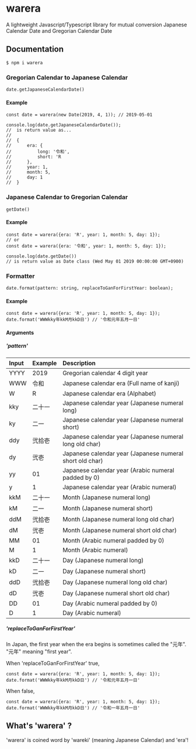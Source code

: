 # warera

A lightweight Javascript/Typescript library for mutual conversion Japanese Calendar Date and Gregorian Calendar Date

## Documentation

```
$ npm i warera
```

### Gregorian Calendar to Japanese Calendar

```
date.getJapaneseCalendarDate()
```

#### Example

```
const date = warera(new Date(2019, 4, 1)); // 2019-05-01

console.log(date.getJapaneseCalendarDate());
//  is return value as...
//
//  {
//      era: {
//          long: '令和',
//          short: 'R
//      },
//      year: 1,
//      month: 5,
//      day: 1
//  }
```

### Japanese Calendar to Gregorian Calendar

```
getDate()
```

#### Example

```
const date = warera({era: 'R', year: 1, month: 5, day: 1});
// or
const date = warera({era: '令和', year: 1, month: 5, day: 1});

console.log(date.getDate())
// is return value as Date class (Wed May 01 2019 00:00:00 GMT+0900)
```

### Formatter

```
date.format(pattern: string, replaceToGanForFirstYear: boolean);
```

#### Example

```
const date = warera({era: 'R', year: 1, month: 5, day: 1});
date.format('WWWkky年kkM月kkD日') // '令和元年五月一日'
```

#### Arguments

##### 'pattern'

| Input | Example | Description                                              |
| :---- | :------ | :------------------------------------------------------- |
| YYYY  | 2019    | Gregorian calendar 4 digit year                          |
| WWW   | 令和    | Japanese calendar era (Full name of kanji)               |
| W     | R       | Japanese calendar era (Alphabet)                         |
| kky   | 二十一  | Japanese calendar year (Japanese numeral long)           |
| ky    | 二一    | Japanese calendar year (Japanese numeral short)          |
| ddy   | 弐拾壱  | Japanese calendar year (Japanese numeral long old char)  |
| dy    | 弐壱    | Japanese calendar year (Japanese numeral short old char) |
| yy    | 01      | Japanese calendar year (Arabic numeral padded by 0)      |
| y     | 1       | Japanese calendar year (Arabic numeral)                  |
| kkM   | 二十一  | Month (Japanese numeral long)                            |
| kM    | 二一    | Month (Japanese numeral short)                           |
| ddM   | 弐拾壱  | Month (Japanese numeral long old char)                   |
| dM    | 弐壱    | Month (Japanese numeral short old char)                  |
| MM    | 01      | Month (Arabic numeral padded by 0)                       |
| M     | 1       | Month (Arabic numeral)                                   |
| kkD   | 二十一  | Day (Japanese numeral long)                              |
| kD    | 二一    | Day (Japanese numeral short)                             |
| ddD   | 弐拾壱  | Day (Japanese numeral long old char)                     |
| dD    | 弐壱    | Day (Japanese numeral short old char)                    |
| DD    | 01      | Day (Arabic numeral padded by 0)                         |
| D     | 1       | Day (Arabic numeral)                                     |

##### 'replaceToGanForFirstYear'

In Japan, the first year when the era begins is sometimes called the "元年".  
"元年" meaning "first year".

When 'replaceToGanForFirstYear' true,

```
const date = warera({era: 'R', year: 1, month: 5, day: 1});
date.format('WWWkky年kkM月kkD日') // '令和元年五月一日'
```

When false,

```
const date = warera({era: 'R', year: 1, month: 5, day: 1});
date.format('WWWkky年kkM月kkD日') // '令和一年五月一日'
```

## What's 'warera' ?

'warera' is coined word by 'wareki' (meaning Japanese Calendar) and 'era'!
